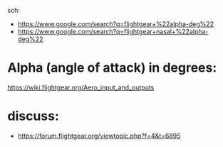 sch:
- https://www.google.com/search?q=flightgear+%22alpha-deg%22
- https://www.google.com/search?q=flightgear+nasal+%22alpha-deg%22

# Alpha (angle of attack) in degrees:
https://wiki.flightgear.org/Aero_input_and_outputs


# discuss:
- https://forum.flightgear.org/viewtopic.php?f=4&t=6895
